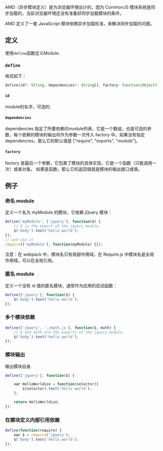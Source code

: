 AMD（异步模块定义）是为浏览器环境设计的，因为 CommonJS 模块系统是同步加载的，当前浏览器环境还没有准备好同步加载模块的条件。

AMD 定义了一套 JavaScript 模块依赖异步加载标准，来解决同步加载的问题。

## 定义

使用`define`函数定义Module.

### `define`

格式如下：

``` javascript
define(id?: String, dependencies?: String[], factory: Function|Object);
```

#### `id`

module的名字，可选的.

#### `dependencies`

dependencies 指定了所要依赖的module列表，它是一个数组，也是可选的参数，每个依赖的模块的输出将作为参数一次传入 factory 中。如果没有指定 dependencies，那么它的默认值是 ["require", "exports", "module"]。

#### `factory`
factory 是最后一个参数，它包裹了模块的具体实现，它是一个函数（只能调用一次）或者对象。
如果是函数，那么它的返回值就是模块的输出接口或值。

## 例子


### 命名 module

定义一个名为 myModule 的模块，它依赖 jQuery 模块：

```javascript
define('myModule', ['jquery'], function($) {
	// $ is the export of the jquery module.
	$('body').text('hello world');
});
// and use it
require(['myModule'], function(myModule) {});
```

注意：在 webpack 中，模块名只有局部作用域，在 Require.js 中模块名是全局作用域，可以在全局引用。



### 匿名 module

定义一个没有 id 值的匿名模块，通常作为应用的启动函数：

```javascript
define(['jquery'], function($) {
	$('body').text('hello world');
});
```

### 多个模块依赖

```javascript
define(['jquery', './math.js'], function($, math) {
	// $ and math are the exports of the jquery module.
	$('body').text('hello world');
});
```

### 模块输出

输出模块自身.

```javascript
define(['jquery'], function($) {

	var HelloWorldize = function(selector){
		$(selector).text('hello world');
	};

	return HelloWorldize;
});
```

### 在模块定义内部引用依赖

```javascript
define(function(require) {
	var $ = require('jquery');
	$('body').text('hello world');
});
```